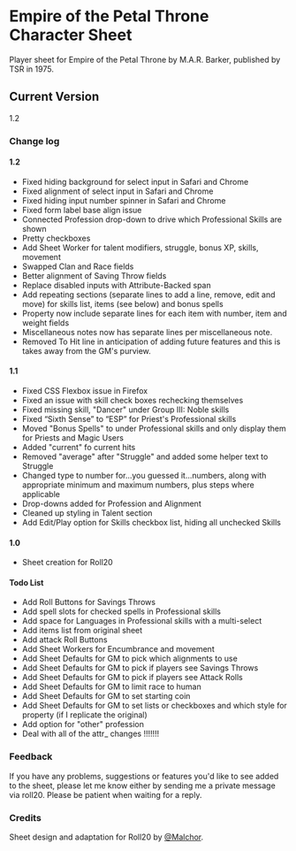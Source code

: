 # Empire of the Petal Throne Character Sheet
Player sheet for Empire of the Petal Throne by M.A.R. Barker, published by TSR in 1975.

## Current Version
1.2

### Change log

#### 1.2
* Fixed hiding background for select input in Safari and Chrome
* Fixed alignment of select input in Safari and Chrome
* Fixed hiding input number spinner in Safari and Chrome
* Fixed form label base align issue
* Connected Profession drop-down to drive which Professional Skills are shown
* Pretty checkboxes
* Add Sheet Worker for talent modifiers, struggle, bonus XP, skills, movement
* Swapped Clan and Race fields
* Better alignment of Saving Throw fields
* Replace disabled inputs with Attribute-Backed span
* Add repeating sections (separate lines to add a line, remove, edit and move) for skills list, items (see below) and bonus spells
* Property now include separate lines for each item with number, item and weight fields
* Miscellaneous notes now has separate lines per miscellaneous note.
* Removed To Hit line in anticipation of adding future features and this is takes away from the GM's purview.

#### 1.1
* Fixed CSS Flexbox issue in Firefox
* Fixed an issue with skill check boxes rechecking themselves
* Fixed missing skill, "Dancer" under Group III: Noble skills
* Fixed “Sixth Sense” to “ESP” for Priest's Professional skills
* Moved "Bonus Spells" to under Professional skills and only display them for Priests and Magic Users
* Added "current" fo current hits
* Removed "average" after "Struggle" and added some helper text to Struggle
* Changed type to number for...you guessed it...numbers, along with appropriate minimum and maximum numbers, plus steps where applicable
* Drop-downs added for Profession and Alignment
* Cleaned up styling in Talent section
* Add Edit/Play option for Skills checkbox list, hiding all unchecked Skills

#### 1.0
* Sheet creation for Roll20

#### Todo List
* Add Roll Buttons for Savings Throws
* Add spell slots for checked spells in Professional skills
* Add space for Languages in Professional skills with a multi-select
* Add items list from original sheet
* Add attack Roll Buttons
* Add Sheet Workers for Encumbrance and movement
* Add Sheet Defaults for GM to pick which alignments to use
* Add Sheet Defaults for GM to pick if players see Savings Throws
* Add Sheet Defaults for GM to pick if players see Attack Rolls
* Add Sheet Defaults for GM to limit race to human
* Add Sheet Defaults for GM to set starting coin
* Add Sheet Defaults for GM to set lists or checkboxes and which style for property (if I replicate the original)
* Add option for "other" profession
* Deal with all of the attr_ changes !!!!!!!

### Feedback
If you have any problems, suggestions or features you'd like to see added to the sheet, please let me know either by  sending me a private message via roll20.  Please be patient when waiting for a reply.

### Credits
Sheet design and adaptation for Roll20 by [@Malchor](https://app.roll20.net/users/2078012/malchor).

